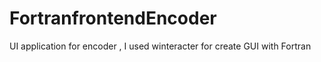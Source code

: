 FortranfrontendEncoder
======================

UI application for encoder , I used  winteracter for create GUI with Fortran
